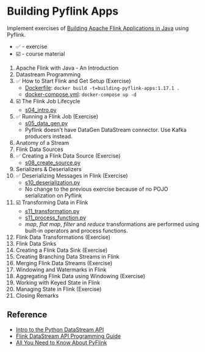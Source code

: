 # Building Pyflink Apps

Implement exercises of [Building Apache Flink Applications in Java](https://developer.confluent.io/courses/flink-java/overview/) using Pyflink.

- ✅ - exercise
- ☑️ - course material

1. Apache Flink with Java - An Introduction
2. Datastream Programming
3. ✅ How to Start Flink and Get Setup (Exercise)
   - [Dockerfile](./Dockerfile): `docker build -t=building-pyflink-apps:1.17.1 .`
   - [docker-compose.yml](./docker-compose.yml): `docker-compose up -d`
4. ☑️ The Flink Job Lifecycle
   - [s04_intro.py](./src/s04_intro.py)
5. ✅ Running a Flink Job (Exercise)
   - [s05_data_gen.py](./src/s05_data_gen.py)
   - Pyflink doesn't have DataGen DataStream connector. Use Kafka producers instead.
6. Anatomy of a Stream
7. Flink Data Sources
8. ✅ Creating a Flink Data Source (Exercise)
   - [s08_create_source.py](./src/s08_create_source.py)
9. Serializers & Deserializers
10. ✅ Deserializing Messages in Flink (Exercise)
    - [s10_deserialization.py](./src/s10_deserialization.py)
    - No change to the previous exercise because of no POJO serialization on Pyflink
11. ☑️ Transforming Data in Flink
    - [s11_transformation.py](./src/s11_transformation.py)
    - [s11_process_function.py](./src/s11_process_function.py)
    - _map_, _flat map_, _filter_ and _reduce_ transformations are performed using built-in operators and process functions.
12. Flink Data Transformations (Exercise)
13. Flink Data Sinks
14. Creating a Flink Data Sink (Exercise)
15. Creating Branching Data Streams in Flink
16. Merging Flink Data Streams (Exercise)
17. Windowing and Watermarks in Flink
18. Aggregating Flink Data using Windowing (Exercise)
19. Working with Keyed State in Flink
20. Managing State in Flink (Exercise)
21. Closing Remarks

## Reference

- [Intro to the Python DataStream API](https://nightlies.apache.org/flink/flink-docs-release-1.17/docs/dev/python/datastream/intro_to_datastream_api/)
- [Flink DataStream API Programming Guide](https://nightlies.apache.org/flink/flink-docs-release-1.17/docs/dev/datastream/overview/)
- [All You Need to Know About PyFlink](https://www.alibabacloud.com/blog/all-you-need-to-know-about-pyflink_600306)
